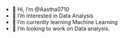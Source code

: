 - 👋 Hi, I’m @Aastha0710
- 👀 I’m interested in Data Analysis
- 🌱 I’m currently learning Machine Learning
- 💞️ I’m looking to work on Data analysis.


<!---
Aastha0710/Aastha0710 is a ✨ special ✨ repository because its `README.md` (this file) appears on your GitHub profile.
You can click the Preview link to take a look at your changes.
--->
